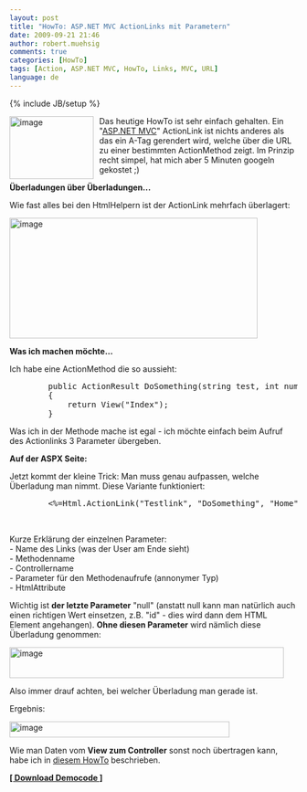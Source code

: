 ```yaml
---
layout: post
title: "HowTo: ASP.NET MVC ActionLinks mit Parametern"
date: 2009-09-21 21:46
author: robert.muehsig
comments: true
categories: [HowTo]
tags: [Action, ASP.NET MVC, HowTo, Links, MVC, URL]
language: de
---
```

{% include JB/setup %}
<p><a href="{{BASE_PATH}}/assets/wp-images/image819.png"><img style="border-right: 0px; border-top: 0px; margin: 0px 10px 0px 0px; border-left: 0px; border-bottom: 0px" height="110" alt="image" src="{{BASE_PATH}}/assets/wp-images/image_thumb3.png" width="147" align="left" border="0"></a> Das heutige HowTo ist sehr einfach gehalten. Ein "<a href="http://asp.net/mvc">ASP.NET MVC</a>" ActionLink ist nichts anderes als das ein A-Tag gerendert wird, welche über die URL zu einer bestimmten ActionMethod zeigt. Im Prinzip recht simpel, hat mich aber 5 Minuten googeln gekostet ;)</p><p><strong>Überladungen über Überladungen...</strong></p> <p>Wie fast alles bei den HtmlHelpern ist der ActionLink mehrfach überlagert: </p> <p><a href="{{BASE_PATH}}/assets/wp-images/image820.png"><img style="border-right: 0px; border-top: 0px; border-left: 0px; border-bottom: 0px" height="211" alt="image" src="{{BASE_PATH}}/assets/wp-images/image_thumb4.png" width="434" border="0"></a> </p> <p><strong>Was ich machen möchte...</strong></p> <p>Ich habe eine ActionMethod die so aussieht:</p> <div class="wlWriterSmartContent" id="scid:812469c5-0cb0-4c63-8c15-c81123a09de7:cb207638-4f87-44c0-8cc0-47f058b00cbf" style="padding-right: 0px; display: inline; padding-left: 0px; float: none; padding-bottom: 0px; margin: 0px; padding-top: 0px"><pre name="code" class="c#">        public ActionResult DoSomething(string test, int number, string foo)
        {
            return View("Index");
        }</pre></div>
<p>Was ich in der Methode mache ist egal - ich möchte einfach beim Aufruf des Actionlinks 3 Parameter übergeben.</p>
<p><strong>Auf der ASPX Seite:</strong></p>
<p>Jetzt kommt der kleine Trick: Man muss genau aufpassen, welche Überladung man nimmt. Diese Variante funktioniert:</p>
<div class="wlWriterSmartContent" id="scid:812469c5-0cb0-4c63-8c15-c81123a09de7:5e75e458-334c-47e9-83b2-071cf8fcb68b" style="padding-right: 0px; display: inline; padding-left: 0px; float: none; padding-bottom: 0px; margin: 0px; padding-top: 0px"><pre name="code" class="c#">        &lt;%=Html.ActionLink("Testlink", "DoSomething", "Home", new { test = "hello", 
                                                                    number = 3, 
                                                                    foo = "bar"}, null) %&gt;</pre></div>
<p>Kurze Erklärung der einzelnen Parameter:<br>- Name des Links (was der User am Ende sieht)<br>- Methodenname<br>- Controllername<br>- Parameter für den Methodenaufrufe (annonymer Typ)<br>- HtmlAttribute</p>
<p>Wichtig ist <strong>der letzte Parameter</strong> "null" (anstatt null kann man natürlich auch einen richtigen Wert einsetzen, z.B. "id" - dies wird dann dem HTML Element angehangen). <strong>Ohne diesen Parameter</strong> wird nämlich diese Überladung genommen:</p>
<p><a href="{{BASE_PATH}}/assets/wp-images/image821.png"><img style="border-right: 0px; border-top: 0px; border-left: 0px; border-bottom: 0px" height="54" alt="image" src="{{BASE_PATH}}/assets/wp-images/image_thumb5.png" width="480" border="0"></a> </p>
<p>Also immer drauf achten, bei welcher Überladung man gerade ist.</p>
<p>Ergebnis:</p>
<p><a href="{{BASE_PATH}}/assets/wp-images/image822.png"><img style="border-right: 0px; border-top: 0px; border-left: 0px; border-bottom: 0px" height="28" alt="image" src="{{BASE_PATH}}/assets/wp-images/image_thumb6.png" width="385" border="0"></a> </p>
<p>Wie man Daten vom <strong>View zum Controller</strong> sonst noch übertragen kann, habe ich in <a href="{{BASE_PATH}}/2009/04/02/howto-daten-vom-view-zum-controller-bermitteln-bindings-in-aspnet-mvc/">diesem HowTo</a> beschrieben.</p>
<p><strong><a href="{{BASE_PATH}}/assets/files/democode/mvcactionlinkparameter/mvcactionlinkparameter.zip">[ Download Democode ]</a></strong></p>
